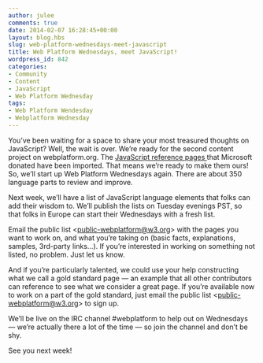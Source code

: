 ```yaml
---
author: julee
comments: true
date: 2014-02-07 16:28:45+00:00
layout: blog.hbs
slug: web-platform-wednesdays-meet-javascript
title: Web Platform Wednesdays, meet JavaScript!
wordpress_id: 842
categories:
- Community
- Content
- JavaScript
- Web Platform Wednesday
tags:
- Web Platform Wendesday
- Webplatform Wednesday
---
```


You’ve been waiting for a space to share your most treasured thoughts on JavaScript? Well, the wait is over. We’re ready for the second content project on webplatform.org. The [JavaScript reference pages ](http://docs.webplatform.org/wiki/javascript)that Microsoft donated have been imported. That means we’re ready to make them ours! So, we’ll start up Web Platform Wednesdays again. There are about 350 language parts to review and improve.

Next week, we’ll have a list of JavaScript language elements that folks can add their wisdom to. We’ll publish the lists on Tuesday evenings PST, so that folks in Europe can start their Wednesdays with a fresh list.

Email the public list <[public-webplatform@w3.org](mailto:public-webplatform@w3.org)> with the pages you want to work on, and what you’re taking on (basic facts, explanations, samples, 3rd-party links…). If you’re interested in working on something not listed, no problem. Just let us know.

And if you’re particularly talented, we could use your help constructing what we call a gold standard page — an example that all other contributors can reference to see what we consider a great page. If you’re available now to work on a part of the gold standard, just email the public list <[public-webplatform@w3.org](mailto:public-webplatform@w3.org)> to sign up.

We’ll be live on the IRC channel #webplatform to help out on Wednesdays — we’re actually there a lot of the time — so join the channel and don’t be shy.

See you next week!
